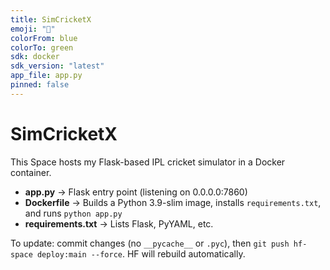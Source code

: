```yaml
---
title: SimCricketX
emoji: "🏏"
colorFrom: blue
colorTo: green
sdk: docker
sdk_version: "latest"
app_file: app.py
pinned: false
---
```


# SimCricketX

This Space hosts my Flask-based IPL cricket simulator in a Docker container.

- **app.py** → Flask entry point (listening on 0.0.0.0:7860)  
- **Dockerfile** → Builds a Python 3.9-slim image, installs `requirements.txt`, and runs `python app.py`  
- **requirements.txt** → Lists Flask, PyYAML, etc.

To update: commit changes (no `__pycache__` or `.pyc`), then `git push hf-space deploy:main --force`. HF will rebuild automatically.
